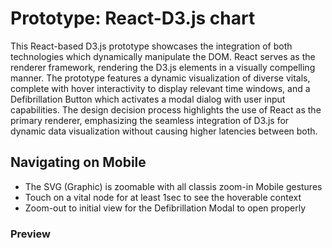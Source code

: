 # Prototype: React-D3.js chart
This React-based D3.js prototype showcases the integration of both technologies which dynamically manipulate the DOM. React serves as the renderer framework, rendering the D3.js elements in a visually compelling manner. The prototype features a dynamic visualization of diverse vitals, complete with hover interactivity to display relevant time windows, and a Defibrillation Button which activates a modal dialog with user input capabilities. The design decision process highlights the use of React as the primary renderer, emphasizing the seamless integration of D3.js for dynamic data visualization without causing higher latencies between both.

## Navigating on Mobile
- The SVG (Graphic) is zoomable with all classis zoom-in Mobile gestures
- Touch on a vital node for at least 1sec to see the hoverable context
- Zoom-out to initial view for the Defibrillation Modal to open properly 

### Preview

![]()
